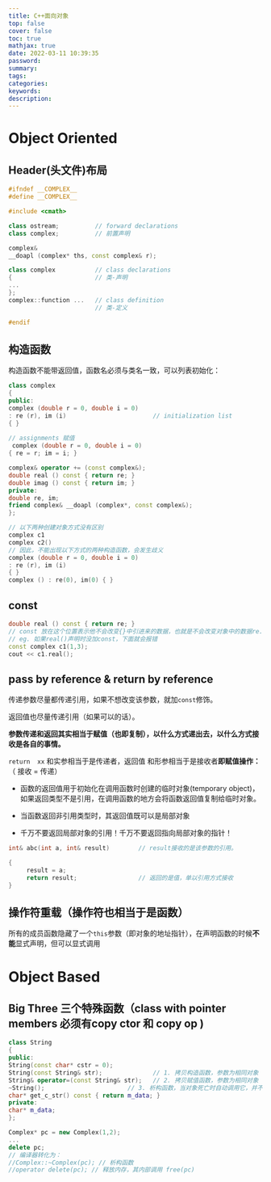 ```yaml
---
title: C++面向对象
top: false
cover: false
toc: true
mathjax: true
date: 2022-03-11 10:39:35
password:
summary:
tags:
categories:
keywords:
description:
---
```


# Object Oriented

## Header(头文件)布局

```c++
#ifndef __COMPLEX__
#define __COMPLEX__

#include <cmath>

class ostream;          // forward declarations
class complex;			// 前置声明

complex&
__doapl (complex* ths, const complex& r);

class complex			// class declarations
{						// 类-声明
...
};
complex::function ...	// class definition
    					// 类-定义

#endif
```

## 构造函数

构造函数不能带返回值，函数名必须与类名一致，可以列表初始化：

```c++
class complex
{
public:
complex (double r = 0, double i = 0)
: re (r), im (i)						// initialization list
{ }
    
// assignments 赋值
 complex (double r = 0, double i = 0)
{ re = r; im = i; }

complex& operator += (const complex&);
double real () const { return re; }
double imag () const { return im; }
private:
double re, im;
friend complex& __doapl (complex*, const complex&); 
};

```

```c++
// 以下两种创建对象方式没有区别
complex c1
complex c2()
// 因此，不能出现以下方式的两种构造函数，会发生歧义    
complex (double r = 0, double i = 0)
: re (r), im (i) 
{ }
complex () : re(0), im(0) { }
```

## const

```c++
double real () const { return re; }
// const 放在这个位置表示他不会改变{}中引进来的数据，也就是不会改变对象中的数据re.(如果你真的不会改变对象中的数据，那你最好一定要加const,防止外部调用时出错)
// eg. 如果real()声明时没加const，下面就会报错
const complex c1(1,3);
cout << c1.real();
```

## pass by reference & return by reference

传递参数尽量都传递引用，如果不想改变该参数，就加`const`修饰。

返回值也尽量传递引用（如果可以的话）。

**参数传递和返回其实相当于赋值（也即复制），以什么方式递出去，以什么方式接收是各自的事情。**

`return  xx`  和实参相当于是传递者，返回值 和形参相当于是接收者**即赋值操作：**（  接收 =  传递）

- 函数的返回值用于初始化在调用函数时创建的临时对象(temporary object)，如果返回类型不是引用，在调用函数的地方会将函数返回值复制给临时对象。

- 当函数返回非引用类型时，其返回值既可以是局部对象

- 千万不要返回局部对象的引用！千万不要返回指向局部对象的指针！

```c++
int& abc(int a, int& result)		// result接收的是该参数的引用。

{
     result = a;
     return result;					// 返回的是值，单以引用方式接收
}
```

## 操作符重载（操作符也相当于是函数）

 所有的成员函数隐藏了一个`this`参数（即对象的地址指针），在声明函数的时候**不能**显式声明，但可以显式调用

# Object  Based

 ## Big Three 三个特殊函数（class with pointer members 必须有copy ctor 和 copy op  )

```c++
class String
{
public:
String(const char* cstr = 0); 
String(const String& str); 				// 1. 拷贝构造函数，参数为相同对象
String& operator=(const String& str); 	// 2. 拷贝赋值函数，参数为相同对象
~String(); 						 // 3. 析构函数，当对象死亡时自动调用它，并不是它让对象死亡
char* get_c_str() const { return m_data; }
private:
char* m_data;
};
```

```c++
Complex* pc = new Complex(1,2);
...
delete pc;
// 编译器转化为：
//Complex::~Complex(pc); // 析构函数
//operator delete(pc); // 释放内存，其内部调用 free(pc)
```



